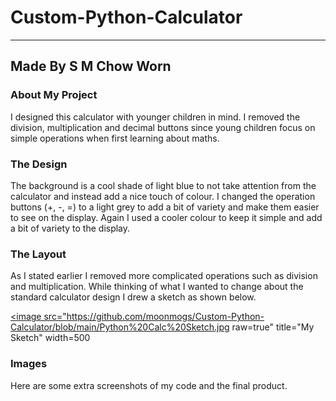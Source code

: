 # Custom-Python-Calculator

---
Made By S M Chow Worn
---


### About My Project

I designed this calculator with younger children in mind. I removed the division, multiplication 
and decimal buttons since young children focus on simple operations when first learning about maths.

### The Design

The background is a cool shade of light blue to not take attention from the calculator and instead add a nice  touch of colour.
I changed the operation buttons (+, -, =) to a light grey to add a bit of variety and make them easier to see on the display.
Again I used a cooler colour to keep it simple and add a bit of variety to the display.

### The Layout

As I stated earlier I removed more complicated operations such as division and multiplication. While thinking of what I wanted to change about the standard calculator design I drew a sketch as shown below.

<a href=sketch><image src="https://github.com/moonmogs/Custom-Python-Calculator/blob/main/Python%20Calc%20Sketch.jpg raw=true" title="My Sketch" width=500

### Images

Here are some extra screenshots of my code and the final product.
